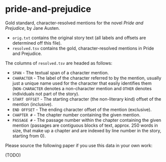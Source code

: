 # pride-and-prejudice
Gold standard, character-resolved mentions for the novel _Pride and Prejudice_, by Jane Austen.

* `orig.txt` contains the original story text (all labels and offsets are determined off this file).
* `resolved.tsv` contains the gold, character-resolved mentions in Pride and Prejudice.

The columns of `resolved.tsv` are headed as follows:
* `SPAN` - The textual span of a character mention.
* `CHARACTER` - The label of the character referred to by the mention, usually just a unique name used for the character that easily identifies them (`NON-CHARACTER` denotes a non-character mention and `OTHER` denotes individuals not part of the story).
* `START OFFSET` - The starting character (the non-literary kind) offset of the mention (inclusive).
* `END OFFSET` - The ending character offset of the mention (exclusive).
* `CHAPTER #` - The chapter number containing the given mention.
* `PASSAGE #` - The passage number within the chapter containing the given mention (passages are contiguous blocks of text, approx. 250 words in size, that make up a chapter and are indexed by line number in the story, starting from 0).

Please source the following paper if you use this data in your own work:

(TODO)
